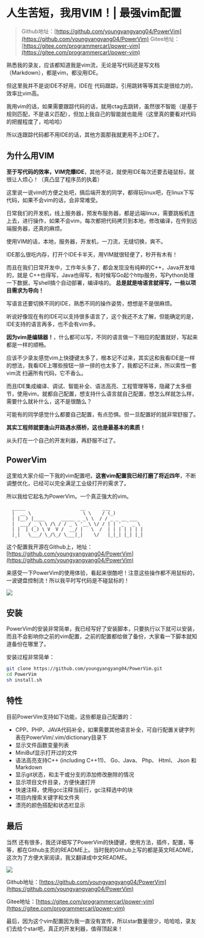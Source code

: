 # 人生苦短，我用VIM！| 最强vim配置

> Github地址：[https://github.com/youngyangyang04/PowerVim](https://github.com/youngyangyang04/PowerVim)
> Gitee地址：[https://gitee.com/programmercarl/power-vim](https://gitee.com/programmercarl/power-vim)

熟悉我的录友，应该都知道我是vim流，无论是写代码还是写文档（Markdown），都是vim，都没用IDE。

但这里我并不是说IDE不好用，IDE在 代码跟踪，引用跳转等等其实是很给力的，效率比vim高。

我用vim的话，如果需要跟踪代码的话，就用ctag去跳转，虽然很不智能（是基于规则匹配，不是语义匹配），但加上我自己的智能就也能用（这里真的要看对代码的把握程度了，哈哈哈）

所以连跟踪代码都不用IDE的话，其他方面那我就更用不上IDE了。

## 为什么用VIM

**至于写代码的效率，VIM完爆IDE**，其他不说，就使用IDE每次还要去碰鼠标，就很让人烦心！（真凸显了程序员的执着）

这里说一说vim的方便之处吧，搞后端开发的同学，都得玩linux吧，在linux下写代码，如果不会vim的话，会非常难受。

日常我们的开发机，线上服务器，预发布服务器，都是远端linux，需要跳板机连上去，进行操作，如果不会vim，每次都把代码拷贝到本地，修改编译，在传到远端服务器，还真的麻烦。

使用VIM的话，本地，服务器，开发机，一刀流，无缝切换，爽不。

IDE那么很吃内存，打开个IDE卡半天，用VIM就很轻便了，秒开有木有！

而且在我们日常开发中，工作年头多了，都会发现没有纯粹的C++，Java开发啥的，就是 C++也得写，Java也得写，有时候写Go起个http服务，写Python处理一下数据，写shell搞个自动部署，编译啥的。 **总是就是啥语言就得写，一些以项目需求为导向！**

写语言还要切换不同的IDE，熟悉不同的操作姿势，想想是不是很麻烦。

听说好像现在有的IDE可以支持很多语言了，这个我还不太了解，但能确定的是，IDE支持的语言再多，也不会有vim多。

**因为vim是编辑器！**，什么都可以写，不同的语言做一下相应的配置就好，写起来都是一样的顺畅。

应该不少录友感觉vim上快捷键太多了，根本记不过来，其实这和我看IDE是一样的想法，我看IDE上哪些按钮一排一排的也太多了，我都记不过来，所以索性一套vim流 扫遍所有代码，它不香么。

而且IDE集成编译、调试、智能补全、语法高亮、工程管理等等，隐藏了太多细节，使用vim，就都自己配置，想支持什么语言就自己配置，想怎么样就怎么样，需要什么就补什么，这不是很酷么？

可能有的同学感觉什么都要自己配置，有点恐惧。但一旦配置好的就非常舒服了。

**其实工程师就要逢山开路遇水搭桥，这也是最基本的素质！**

从头打在一个自己的开发利器，再舒服不过了。

## PowerVim

这里给大家介绍一下我的vim配置吧，**这套vim配置我已经打磨了将近四年**，不断调整优化，已经可以完全满足工业级打开的需求了。

所以我给它起名为PowerVim。一个真正强大的vim。

```
  _____                    __      ___
  |  __ \                   \ \    / (_)
  | |__) |____      _____ _ _\ \  / / _ _ __ ___
  |  ___/ _ \ \ /\ / / _ \ '__\ \/ / | | '_ ` _ \
  | |  | (_) \ V  V /  __/ |   \  /  | | | | | | |
  |_|   \___/ \_/\_/ \___|_|    \/   |_|_| |_| |_|
```

这个配置我开源在Github上，地址：[https://github.com/youngyangyang04/PowerVim](https://github.com/youngyangyang04/PowerVim)



来感受一下PowerVim的使用体验，看起来很酷吧！注意这些操作都不用鼠标的，一波键盘控制流！所以我平时写代码是不碰鼠标的！

![](https://code-thinking.cdn.bcebos.com/gifs/vim_overview.gif)

## 安装

PowerVim的安装非常简单，我已经写好了安装脚本，只要执行以下就可以安装，而且不会影响你之前的vim配置，之前的配置都给做了备份，大家看一下脚本就知道备份在哪里了。

安装过程非常简单：
```bash
git clone https://github.com/youngyangyang04/PowerVim.git
cd PowerVim
sh install.sh
```

## 特性

目前PowerVim支持如下功能，这些都是自己配置的：

* CPP、PHP、JAVA代码补全，如果需要其他语言补全，可自行配置关键字列表在PowerVim/.vim/dictionary目录下
* 显示文件函数变量列表
* MiniBuf显示打开过的文件
* 语法高亮支持C++ (including C++11)、 Go、Java、 Php、 Html、 Json 和 Markdown
* 显示git状态，和主干或分支的添加修改删除的情况
* 显示项目文件目录，方便快速打开
* 快速注释，使用gcc注释当前行，gc注释选中的块
* 项目内搜索关键字和文件夹
* 漂亮的颜色搭配和状态栏显示

## 最后

当然 还有很多，我还详细写了PowerVim的快捷键，使用方法，插件，配置，等等，都在Github主页的README上。当时我的Github上写的都是英文README，这次为了方便大家阅读，我又翻译成中文README。

![](https://code-thinking-1253855093.file.myqcloud.com/pics/20211013102249.png)

Github地址：[https://github.com/youngyangyang04/PowerVim](https://github.com/youngyangyang04/PowerVim)

Gitee地址：[https://gitee.com/programmercarl/power-vim](https://gitee.com/programmercarl/power-vim)

最后，因为这个vim配置因为我一直没有宣传，所以star数量很少，哈哈哈，录友们去给个star吧，真正的开发利器，值得顶起来！

